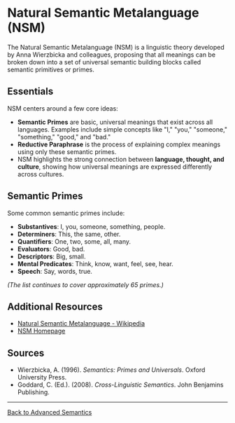 # Natural Semantic Metalanguage (NSM)

The Natural Semantic Metalanguage (NSM) is a linguistic theory developed by Anna Wierzbicka and colleagues, proposing that all meanings can be broken down into a set of universal semantic building blocks called semantic primitives or primes.

## Essentials

NSM centers around a few core ideas:

- **Semantic Primes** are basic, universal meanings that exist across all languages. Examples include simple concepts like "I," "you," "someone," "something," "good," and "bad."
- **Reductive Paraphrase** is the process of explaining complex meanings using only these semantic primes.
- NSM highlights the strong connection between **language, thought, and culture**, showing how universal meanings are expressed differently across cultures.

## Semantic Primes

Some common semantic primes include:

- **Substantives**: I, you, someone, something, people.
- **Determiners**: This, the same, other.
- **Quantifiers**: One, two, some, all, many.
- **Evaluators**: Good, bad.
- **Descriptors**: Big, small.
- **Mental Predicates**: Think, know, want, feel, see, hear.
- **Speech**: Say, words, true.

*(The list continues to cover approximately 65 primes.)*

## Additional Resources

- [Natural Semantic Metalanguage - Wikipedia](https://en.wikipedia.org/wiki/Natural_semantic_metalanguage)
- [NSM Homepage](https://nsm-approach.net/)

## Sources

- Wierzbicka, A. (1996). *Semantics: Primes and Universals*. Oxford University Press.
- Goddard, C. (Ed.). (2008). *Cross-Linguistic Semantics*. John Benjamins Publishing.

---

[Back to Advanced Semantics](README.md)
